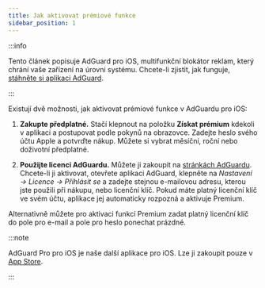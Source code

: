 ```yaml
---
title: Jak aktivovat prémiové funkce
sidebar_position: 1
---
```


:::info

Tento článek popisuje AdGuard pro iOS, multifunkční blokátor reklam, který chrání vaše zařízení na úrovni systému. Chcete-li zjistit, jak funguje, [stáhněte si aplikaci AdGuard](https://agrd.io/download-kb-adblock).

:::

Existují dvě možnosti, jak aktivovat prémiové funkce v AdGuardu pro iOS:

1. **Zakupte předplatné.** Stačí klepnout na položku **Získat prémium** kdekoli v aplikaci a postupovat podle pokynů na obrazovce. Zadejte heslo svého účtu Apple a potvrďte nákup. Můžete si vybrat měsíční, roční nebo doživotní předplatné.

2. **Použijte licenci AdGuardu.** Můžete ji zakoupit na [stránkách AdGuardu](https://adguard.com/license.html). Chcete-li ji aktivovat, otevřete aplikaci AdGuard, klepněte na *Nastavení → Licence → Přihlásit se* a zadejte stejnou e-mailovou adresu, kterou jste použili při nákupu, nebo licenční klíč. Pokud máte platný licenční klíč ve svém účtu, aplikace jej automaticky rozpozná a aktivuje Premium.

Alternativně můžete pro aktivaci funkcí Premium zadat platný licenční klíč do pole pro e-mail a pole pro heslo ponechat prázdné.

:::note

AdGuard Pro pro iOS je naše další aplikace pro iOS. Lze ji zakoupit pouze v [App Store](https://apps.apple.com/app/adguard-pro-adblock-privacy/id1126386264).

:::

